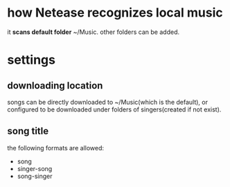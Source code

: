 # how Netease recognizes local music
it **scans default folder** ~/Music. other folders can be added.

# settings
## downloading location
songs can be directly downloaded to ~/Music(which is the default), or configured to be downloaded under folders of singers(created if not exist).
## song title
the following formats are allowed:
- song
- singer-song
- song-singer
